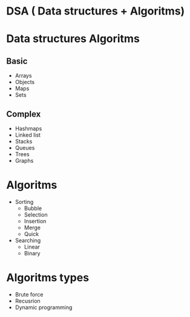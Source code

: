 # DSA ( Data structures + Algoritms)

# Data structures Algoritms

## Basic

- Arrays
- Objects
- Maps
- Sets

## Complex

- Hashmaps
- Linked list
- Stacks
- Queues
- Trees
- Graphs

# Algoritms

- Sorting
  - Bubble
  - Selection
  - Insertion
  - Merge
  - Quick
- Searching
  - Linear
  - Binary

# Algoritms types

- Brute force
- Recusrion
- Dynamic programming
